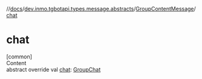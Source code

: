 //[docs](../../../index.md)/[dev.inmo.tgbotapi.types.message.abstracts](../index.md)/[GroupContentMessage](index.md)/[chat](chat.md)



# chat  
[common]  
Content  
abstract override val [chat](chat.md): [GroupChat](../../dev.inmo.tgbotapi.types.chat.abstracts/-group-chat/index.md)  



